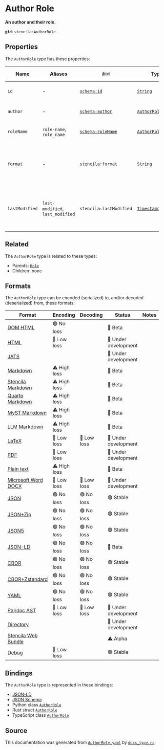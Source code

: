 # Author Role

**An author and their role.**

**`@id`**: `stencila:AuthorRole`

## Properties

The `AuthorRole` type has these properties:

| Name           | Aliases                          | `@id`                                            | Type                                                                                                                   | Description                                                                | Inherited from                                                                                   |
| -------------- | -------------------------------- | ------------------------------------------------ | ---------------------------------------------------------------------------------------------------------------------- | -------------------------------------------------------------------------- | ------------------------------------------------------------------------------------------------ |
| `id`           | -                                | [`schema:id`](https://schema.org/id)             | [`String`](https://github.com/stencila/stencila/blob/main/docs/reference/schema/data/string.md)                        | The identifier for this item.                                              | [`Entity`](https://github.com/stencila/stencila/blob/main/docs/reference/schema/other/entity.md) |
| `author`       | -                                | [`schema:author`](https://schema.org/author)     | [`AuthorRoleAuthor`](https://github.com/stencila/stencila/blob/main/docs/reference/schema/works/author-role-author.md) | The entity acting as an author.                                            | -                                                                                                |
| `roleName`     | `role-name`, `role_name`         | [`schema:roleName`](https://schema.org/roleName) | [`AuthorRoleName`](https://github.com/stencila/stencila/blob/main/docs/reference/schema/works/author-role-name.md)     | The role played by the author.                                             | -                                                                                                |
| `format`       | -                                | `stencila:format`                                | [`String`](https://github.com/stencila/stencila/blob/main/docs/reference/schema/data/string.md)                        | The format that the author used to perform the role. e.g. Markdown, Python | -                                                                                                |
| `lastModified` | `last-modified`, `last_modified` | `stencila:lastModified`                          | [`Timestamp`](https://github.com/stencila/stencila/blob/main/docs/reference/schema/data/timestamp.md)                  | Timestamp of most recent modification, by the author, in the role.         | -                                                                                                |

## Related

The `AuthorRole` type is related to these types:

- Parents: [`Role`](https://github.com/stencila/stencila/blob/main/docs/reference/schema/other/role.md)
- Children: none

## Formats

The `AuthorRole` type can be encoded (serialized) to, and/or decoded (deserialized) from, these formats:

| Format                                                                                               | Encoding     | Decoding   | Status              | Notes |
| ---------------------------------------------------------------------------------------------------- | ------------ | ---------- | ------------------- | ----- |
| [DOM HTML](https://github.com/stencila/stencila/blob/main/docs/reference/formats/dom.html.md)        | 🟢 No loss    |            | 🔶 Beta              |       |
| [HTML](https://github.com/stencila/stencila/blob/main/docs/reference/formats/html.md)                | 🔷 Low loss   |            | 🚧 Under development |       |
| [JATS](https://github.com/stencila/stencila/blob/main/docs/reference/formats/jats.md)                |              |            | 🚧 Under development |       |
| [Markdown](https://github.com/stencila/stencila/blob/main/docs/reference/formats/markdown.md)        | ⚠️ High loss |            | 🔶 Beta              |       |
| [Stencila Markdown](https://github.com/stencila/stencila/blob/main/docs/reference/formats/smd.md)    | ⚠️ High loss |            | 🔶 Beta              |       |
| [Quarto Markdown](https://github.com/stencila/stencila/blob/main/docs/reference/formats/qmd.md)      | ⚠️ High loss |            | 🔶 Beta              |       |
| [MyST Markdown](https://github.com/stencila/stencila/blob/main/docs/reference/formats/myst.md)       | ⚠️ High loss |            | 🔶 Beta              |       |
| [LLM Markdown](https://github.com/stencila/stencila/blob/main/docs/reference/formats/llmd.md)        | ⚠️ High loss |            | 🔶 Beta              |       |
| [LaTeX](https://github.com/stencila/stencila/blob/main/docs/reference/formats/latex.md)              | 🔷 Low loss   | 🔷 Low loss | 🚧 Under development |       |
| [PDF](https://github.com/stencila/stencila/blob/main/docs/reference/formats/pdf.md)                  | 🔷 Low loss   |            | 🚧 Under development |       |
| [Plain text](https://github.com/stencila/stencila/blob/main/docs/reference/formats/text.md)          | ⚠️ High loss |            | 🔶 Beta              |       |
| [Microsoft Word DOCX](https://github.com/stencila/stencila/blob/main/docs/reference/formats/docx.md) | 🔷 Low loss   | 🔷 Low loss | 🚧 Under development |       |
| [JSON](https://github.com/stencila/stencila/blob/main/docs/reference/formats/json.md)                | 🟢 No loss    | 🟢 No loss  | 🟢 Stable            |       |
| [JSON+Zip](https://github.com/stencila/stencila/blob/main/docs/reference/formats/json.zip.md)        | 🟢 No loss    | 🟢 No loss  | 🟢 Stable            |       |
| [JSON5](https://github.com/stencila/stencila/blob/main/docs/reference/formats/json5.md)              | 🟢 No loss    | 🟢 No loss  | 🟢 Stable            |       |
| [JSON-LD](https://github.com/stencila/stencila/blob/main/docs/reference/formats/jsonld.md)           | 🟢 No loss    | 🟢 No loss  | 🔶 Beta              |       |
| [CBOR](https://github.com/stencila/stencila/blob/main/docs/reference/formats/cbor.md)                | 🟢 No loss    | 🟢 No loss  | 🟢 Stable            |       |
| [CBOR+Zstandard](https://github.com/stencila/stencila/blob/main/docs/reference/formats/cbor.zstd.md) | 🟢 No loss    | 🟢 No loss  | 🟢 Stable            |       |
| [YAML](https://github.com/stencila/stencila/blob/main/docs/reference/formats/yaml.md)                | 🟢 No loss    | 🟢 No loss  | 🟢 Stable            |       |
| [Pandoc AST](https://github.com/stencila/stencila/blob/main/docs/reference/formats/pandoc.md)        | 🔷 Low loss   | 🔷 Low loss | 🚧 Under development |       |
| [Directory](https://github.com/stencila/stencila/blob/main/docs/reference/formats/directory.md)      |              |            | 🚧 Under development |       |
| [Stencila Web Bundle](https://github.com/stencila/stencila/blob/main/docs/reference/formats/swb.md)  |              |            | ⚠️ Alpha            |       |
| [Debug](https://github.com/stencila/stencila/blob/main/docs/reference/formats/debug.md)              | 🔷 Low loss   |            | 🟢 Stable            |       |

## Bindings

The `AuthorRole` type is represented in these bindings:

- [JSON-LD](https://stencila.org/AuthorRole.jsonld)
- [JSON Schema](https://stencila.org/AuthorRole.schema.json)
- Python class [`AuthorRole`](https://github.com/stencila/stencila/blob/main/python/python/stencila/types/author_role.py)
- Rust struct [`AuthorRole`](https://github.com/stencila/stencila/blob/main/rust/schema/src/types/author_role.rs)
- TypeScript class [`AuthorRole`](https://github.com/stencila/stencila/blob/main/ts/src/types/AuthorRole.ts)

## Source

This documentation was generated from [`AuthorRole.yaml`](https://github.com/stencila/stencila/blob/main/schema/AuthorRole.yaml) by [`docs_type.rs`](https://github.com/stencila/stencila/blob/main/rust/schema-gen/src/docs_type.rs).
